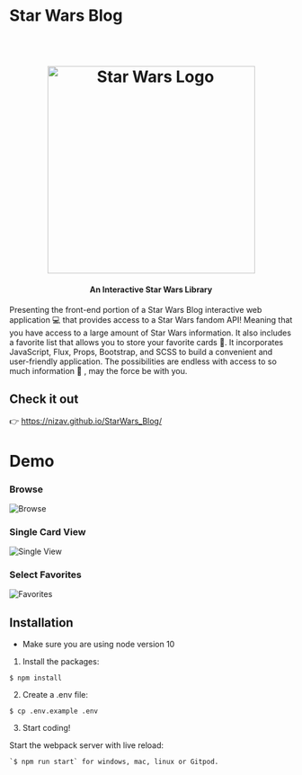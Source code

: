 

# Star Wars Blog

<h1 align="center">
  <br>
  <img src="https://github.com/NizaV/StarWars_Blog/blob/master/src/img/starwarslogo.png" alt="Star Wars Logo" width="369">
</h1>

<h4 align="center">An Interactive Star Wars Library</h4>

Presenting the front-end portion of a Star Wars Blog interactive web application :computer: that provides access to a Star Wars fandom API! Meaning that you have access to a large amount of Star Wars information. It also includes a favorite list that allows you to store your favorite cards :raised_hands:. It incorporates JavaScript, Flux, Props, Bootstrap, and SCSS to build a convenient and user-friendly application. The possibilities are endless with access to so much information :rocket: , may the force be with you.

## Check it out
👉 https://nizav.github.io/StarWars_Blog/

# Demo
### Browse

![Browse](src/gifs/intro.gif)
<br>
### Single Card View

![Single View](src/gifs/singleview.gif)
<br>
### Select Favorites

![Favorites](src/gifs/favorite.gif)
<br>

## Installation
- Make sure you are using node version 10

1. Install the packages:
```
$ npm install
```
2. Create a .env file:
```
$ cp .env.example .env
```
3. Start coding!

Start the webpack server with live reload:

```
`$ npm run start` for windows, mac, linux or Gitpod.
```
